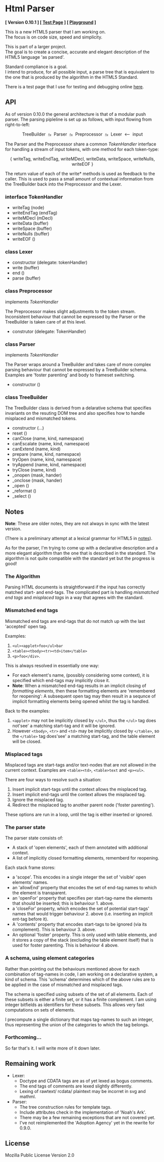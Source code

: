 Html Parser
===========

**[ Version 0.10.1 ] [ [Test Page][0] ] [ [Playground][1] ]**

This is a new HTML5 parser that I am working on.  
The focus is on code size, speed and simplicity. 

This is part of a larger project.  
The goal is to create a concise, accurate and elegant description of the HTML5 language 'as parsed'. 

Standard compliance is a goal.  
I intend to produce, for all possible input, a parse tree that is equivalent to the one that is produced by the algorithm in the HTML5 Standard.

There is a test page that I use for testing and debugging online [here][0].

[0]: https://alwinb.github.io/html-parser/test/tree.html
[1]: https://alwinb.github.io/html-parser/test/tree.new.html
[2]: ./notes/lexical-grammar.txt


API
---

As of version 0.10.0 the general architecture is that of a modular push parser. The parsing pipleline is set up as follows, with input flowing from right-to-left:


<center>
TreeBuilder  ⥦  Parser  ⥦  Preprocessor  ⥦  Lexer  ⟵  input
</center>

The Parser and the Preprocessor share a common _TokenHandler_ interface
for handling a stream of input tokens, with one method for each token-type:

<center>
{ writeTag, writeEndTag, writeMDecl, writeData, writeSpace, writeNulls, writeEOF }
</center>

The return value of each of the write* methods is used as feedback to the caller. This is used to pass a small amount of contextual information from the TreeBuilder back into the Preprocessor and the Lexer. 


### interface TokenHandler

- writeTag (node)
- writeEndTag (endTag)
- writeMDecl (mDecl)
- writeData (buffer)
- writeSpace (buffer)
- writeNulls (buffer)
- writeEOF ()

### class Lexer

- constructor (delegate: tokenHandler)
- write (buffer)
- end  ()
- parse (buffer)

### class Preprocessor

implements _TokenHandler_

The Preprocessor makes slight adjustments to the token stream. Inconsistent behaviour that cannot be expressed by the Parser or the TreeBuilder is taken care of at this level. 

- construtor (delegate: TokenHandler)

### class Parser

implements _TokenHandler_

The Parser wraps around a TreeBuilder and takes care of more complex parsing behaviour that cannot be expressed by a TreeBuilder schema. Examples are 'foster parenting' and body to frameset switching. 

- constructor ()

### class TreeBuilder

The TreeBuilder class is derived from a delarative schema that specifies invariants on the resuting DOM tree and also specifies how to handle misplaced and mismatched tokens.

- constructor (…)
- reset ()
- canClose (name, kind, namespace)
- canEscalate (name, kind, namespace)
- canExtend (name, kind)
- prepare (name, kind, namespace)
- tryOpen (name, kind, namespace)
- tryAppend (name, kind, namespace)
- tryClose (name, kind)
- _onopen (mask, hander)
- _onclose (mask, hander)
- _open ()
- _reformat ()
- _select ()


Notes
-----

**Note**: These are older notes, they are not always in sync with the latest version.

(There is a preliminary attempt at a lexical grammar for HTML5 in [notes][2]). 

As for the parser, I'm trying to come up with a declarative description and a more elegant algorithm than the one that is described in the standard. The algorithm is not quite compatible with the standard yet but the progress is good!

### The Algorithm

Parsing HTML documents is straightforward if the input has correctly matched start- and end-tags. The complicated part is handling _mismatched end tags_ and _misplaced tags_ in a way that agrees with the standard. 

### Mismatched end tags

Mismatched end tags are end-tags that do not match up with the last 'accepted' open tag.

Examples:

1. `<ul><applet>foo</ul>bar`
2. `<table><tbody><tr><td>item</table>`
3. `<p>foo</div>`. 

This is always resolved in essentially one way:

* For each element's name, (possibly considering some context), it is specified which end-tags may implicitly close it.
* **Note**: When a mismatched end-tag results in an implicit closing of _formatting elements_, then these formatting elements are 'remembered for reopening': A subsequent open tag may then result in a sequnce of implicit formatting elements being opened whilst the tag is handled. 

Back to the examples:

1. `<applet>` may not be implicitly closed by `</ul>`, thus the `</ul>` tag does not'see' a matching start-tag and it will be ignored. 
2. However `<tbody>`, `<tr>` and `<td>` may be implicitly closed by `</table>`, so the `</table>` tag does'see' a matching start-tag, and the table element will be closed.

### Misplaced tags

Misplaced tags are start-tags and/or text-nodes that are not allowed in the current context. Examples are `<table><td>`, `<table>text` and `<p><ul>`.

There are four ways to resolve such a situation:

1. Insert implicit start-tags until the context allows the misplaced tag.
2. Insert implicit end-tags until the context allows the misplaced tag.
3. Ignore the misplaced tag.
4. Redirect the misplaced tag to another parent node ('foster parenting').

These options are run in a loop, until the tag is either inserted or ignored.

### The parser state

The parser state consists of:

- A stack of 'open elements', each of them annotated with additional context.
- A list of implicitly closed formatting elements, rememberd for reopening. 

Each stack frame stores:

- a 'scope'. This encodes in a single integer the set of 'visible' open elements' names. 
- an 'allowEnd' property that encodes the set of end-tag names to which the element is transparent. 
- an 'openFor' property that specifies per start-tag-name the elements that should be inserted; this is behaviour 1. above. 
- a 'closeFor' property, which encodes the set of potential start-tags' names that would trigger behaviour 2. above (i.e. inserting an implicit ent-tag before it). 
- A 'contents' property that encodes start-tags to be ignored (via its complement). This is behaviour 3. above.
- An optional 'foster' property. This is only used with table elements, and it stores a copy of the stack (excluding the table element itself) that is used for foster parenting. This is behaviour 4 above.

### A schema, using element categories

Rather than pointing out the behaviours mentioned above for each combination of tag-names in code, I am working on a declarative system, a kind of schema. This 'schema' determines which of the above rules are to be applied in the case of mismatched and misplaced tags. 

The schema is specified using subsets of the set of all elements. Each of these subsets is either a finite set, or it has a finite complement. I am using integer bitfields as identifiers for these subsets. This allows very fast computations on sets of elements.

I precompute a single dictionary that maps tag-names to such an integer, thus representing the union of the categories to which the tag belongs. 

### Forthcoming...

So far that's it. I will write more of it down later. 


Remaining work
--------------

* Lexer:
  - Doctype and CDATA tags are as of yet lexed as bogus comments.
  - The end tags of comments are lexed slightly differently.
  - Lexing of rawtext/ rcdata/ plaintext may be incorret in svg and mathml.
* Parser:
  - The tree construction rules for template tags.
  - Include attributes check in the implementation of 'Noah's Ark'.
  - There may be a few remaining exceptions that are not covered yet. 
  - I've not reimplemented the 'Adoption Agency' yet in the rewrite for 0.9.0.


License
--------

Mozilla Public License Version 2.0
